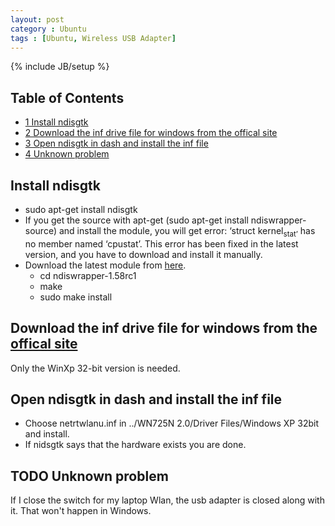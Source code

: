 ```yaml
---
layout: post
category : Ubuntu
tags : [Ubuntu, Wireless USB Adapter]
---
```

{% include JB/setup %}


<div id="table-of-contents">
<h2>Table of Contents</h2>
<div id="text-table-of-contents">
<ul>
<li><a href="#sec-1">1 Install ndisgtk</a></li>
<li><a href="#sec-2">2 Download the inf drive file for windows from the offical site</a></li>
<li><a href="#sec-3">3 Open ndisgtk in dash and install the inf file</a></li>
<li><a href="#sec-4">4 Unknown problem</a></li>
</ul>
</div>
</div>
<!-- more -->
<div id="outline-container-1" class="outline-2">
<h2 id="sec-1">Install ndisgtk</h2>
<div class="outline-text-2" id="text-1">

<ul>
<li>sudo apt-get install ndisgtk
</li>
<li>If you get the source with apt-get (sudo apt-get install
    ndiswrapper-source) and install the module, you will get error:
    ‘struct kernel<sub>stat’</sub> has no member named ‘cpustat’. This
    error has been fixed in the latest version, and you have to
    download and install it manually.
</li>
<li>Download the latest module from <a href="http://sourceforge.net/projects/ndiswrapper/files/testing/">here</a>.
<ul>
<li>cd ndiswrapper-1.58rc1
</li>
<li>make
</li>
<li>sudo make install
</li>
</ul>

</li>
</ul>

</div>

</div>

<div id="outline-container-2" class="outline-2">
<h2 id="sec-2">Download the inf drive file for windows from the <a href="http://service.tp-link.com.cn/detail_download_991.html">offical site</a></h2>
<div class="outline-text-2" id="text-2">

<p>  Only the WinXp 32-bit version is needed.
</p></div>

</div>

<div id="outline-container-3" class="outline-2">
<h2 id="sec-3">Open ndisgtk in dash and install the inf file</h2>
<div class="outline-text-2" id="text-3">

<ul>
<li>Choose netrtwlanu.inf in ../WN725N 2.0/Driver Files/Windows XP
    32bit and install.
</li>
<li>If nidsgtk says that the hardware exists you are done.
</li>
</ul>

</div>

</div>

<div id="outline-container-4" class="outline-2">
<h2 id="sec-4"><span class="todo TODO">TODO</span> Unknown problem</h2>
<div class="outline-text-2" id="text-4">

<p>  If I close the switch for my laptop Wlan, the usb adapter is
  closed along with it. That won't happen in Windows.
</p></div>
</div>
